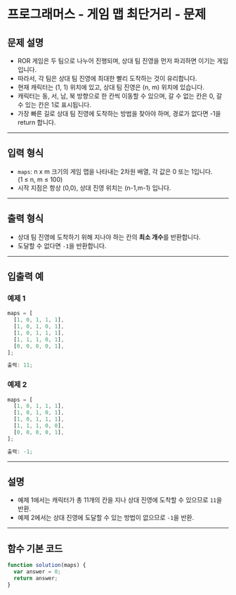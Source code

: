 # 프로그래머스 - 게임 맵 최단거리 - 문제

## 문제 설명

- ROR 게임은 두 팀으로 나누어 진행되며, 상대 팀 진영을 먼저 파괴하면 이기는 게임입니다.
- 따라서, 각 팀은 상대 팀 진영에 최대한 빨리 도착하는 것이 유리합니다.
- 현재 캐릭터는 (1, 1) 위치에 있고, 상대 팀 진영은 (n, m) 위치에 있습니다.
- 캐릭터는 동, 서, 남, 북 방향으로 한 칸씩 이동할 수 있으며, 갈 수 없는 칸은 0, 갈 수 있는 칸은 1로 표시됩니다.
- 가장 빠른 길로 상대 팀 진영에 도착하는 방법을 찾아야 하며, 경로가 없다면 -1을 return 합니다.

---

## 입력 형식

- `maps`: n x m 크기의 게임 맵을 나타내는 2차원 배열, 각 값은 0 또는 1입니다.  
  (1 ≤ n, m ≤ 100)
- 시작 지점은 항상 (0,0), 상대 진영 위치는 (n-1,m-1) 입니다.

---

## 출력 형식

- 상대 팀 진영에 도착하기 위해 지나야 하는 칸의 **최소 개수**를 반환합니다.
- 도달할 수 없다면 `-1`을 반환합니다.

---

## 입출력 예

### 예제 1

```js
maps = [
  [1, 0, 1, 1, 1],
  [1, 0, 1, 0, 1],
  [1, 0, 1, 1, 1],
  [1, 1, 1, 0, 1],
  [0, 0, 0, 0, 1],
];

출력: 11;
```

### 예제 2

```js
maps = [
  [1, 0, 1, 1, 1],
  [1, 0, 1, 0, 1],
  [1, 0, 1, 1, 1],
  [1, 1, 1, 0, 0],
  [0, 0, 0, 0, 1],
];

출력: -1;
```

---

## 설명

- 예제 1에서는 캐릭터가 총 11개의 칸을 지나 상대 진영에 도착할 수 있으므로 `11`을 반환.
- 예제 2에서는 상대 진영에 도달할 수 있는 방법이 없으므로 `-1`을 반환.

---

## 함수 기본 코드

```javascript
function solution(maps) {
  var answer = 0;
  return answer;
}
```
